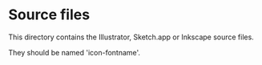 Source files
============

This directory contains the Illustrator, Sketch.app or Inkscape source files.

They should be named 'icon-fontname'.

